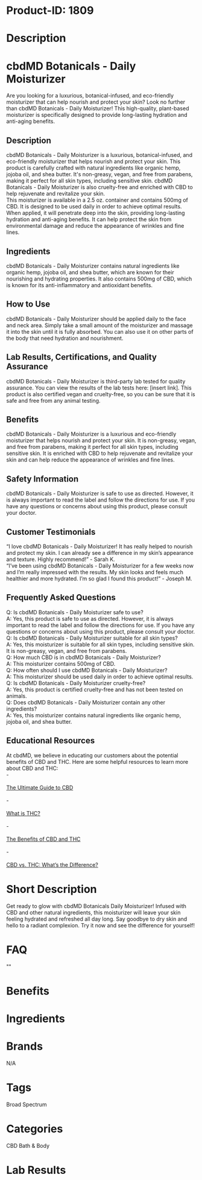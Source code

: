 # Product-ID: 1809

# Description

<h1>
 cbdMD Botanicals - Daily Moisturizer<br />
</h1>
<p>
 Are you looking for a luxurious, botanical-infused, and eco-friendly moisturizer that can help nourish and protect your skin? Look no further than cbdMD Botanicals - Daily Moisturizer! This high-quality, plant-based moisturizer is specifically designed to provide long-lasting hydration and anti-aging benefits.
</p>
<h2>
 Description<br />
</h2>
<p>
 cbdMD Botanicals - Daily Moisturizer is a luxurious, botanical-infused, and eco-friendly moisturizer that helps nourish and protect your skin. This product is carefully crafted with natural ingredients like organic hemp, jojoba oil, and shea butter. It's non-greasy, vegan, and free from parabens, making it perfect for all skin types, including sensitive skin. cbdMD Botanicals - Daily Moisturizer is also cruelty-free and enriched with CBD to help rejuvenate and revitalize your skin.<br />
This moisturizer is available in a 2.5 oz. container and contains 500mg of CBD. It is designed to be used daily in order to achieve optimal results. When applied, it will penetrate deep into the skin, providing long-lasting hydration and anti-aging benefits. It can help protect the skin from environmental damage and reduce the appearance of wrinkles and fine lines.
</p>
<h2>
 Ingredients<br />
</h2>
<p>
 cbdMD Botanicals - Daily Moisturizer contains natural ingredients like organic hemp, jojoba oil, and shea butter, which are known for their nourishing and hydrating properties. It also contains 500mg of CBD, which is known for its anti-inflammatory and antioxidant benefits.
</p>
<h2>
 How to Use<br />
</h2>
<p>
 cbdMD Botanicals - Daily Moisturizer should be applied daily to the face and neck area. Simply take a small amount of the moisturizer and massage it into the skin until it is fully absorbed. You can also use it on other parts of the body that need hydration and nourishment.
</p>
<h2>
 Lab Results, Certifications, and Quality Assurance<br />
</h2>
<p>
 cbdMD Botanicals - Daily Moisturizer is third-party lab tested for quality assurance. You can view the results of the lab tests here: [insert link]. This product is also certified vegan and cruelty-free, so you can be sure that it is safe and free from any animal testing.
</p>
<h2>
 Benefits<br />
</h2>
<p>
 cbdMD Botanicals - Daily Moisturizer is a luxurious and eco-friendly moisturizer that helps nourish and protect your skin. It is non-greasy, vegan, and free from parabens, making it perfect for all skin types, including sensitive skin. It is enriched with CBD to help rejuvenate and revitalize your skin and can help reduce the appearance of wrinkles and fine lines.
</p>
<h2>
 Safety Information<br />
</h2>
<p>
 cbdMD Botanicals - Daily Moisturizer is safe to use as directed. However, it is always important to read the label and follow the directions for use. If you have any questions or concerns about using this product, please consult your doctor.
</p>
<h2>
 Customer Testimonials<br />
</h2>
<p>
 “I love cbdMD Botanicals - Daily Moisturizer! It has really helped to nourish and protect my skin. I can already see a difference in my skin’s appearance and texture. Highly recommend!” - Sarah K.<br />
“I’ve been using cbdMD Botanicals - Daily Moisturizer for a few weeks now and I’m really impressed with the results. My skin looks and feels much healthier and more hydrated. I’m so glad I found this product!” - Joseph M.
</p>
<h2>
 Frequently Asked Questions<br />
</h2>
<p>
 Q: Is cbdMD Botanicals - Daily Moisturizer safe to use?<br />
A: Yes, this product is safe to use as directed. However, it is always important to read the label and follow the directions for use. If you have any questions or concerns about using this product, please consult your doctor.<br />
Q: Is cbdMD Botanicals - Daily Moisturizer suitable for all skin types?<br />
A: Yes, this moisturizer is suitable for all skin types, including sensitive skin. It is non-greasy, vegan, and free from parabens.<br />
Q: How much CBD is in cbdMD Botanicals - Daily Moisturizer?<br />
A: This moisturizer contains 500mg of CBD.<br />
Q: How often should I use cbdMD Botanicals - Daily Moisturizer?<br />
A: This moisturizer should be used daily in order to achieve optimal results.<br />
Q: Is cbdMD Botanicals - Daily Moisturizer cruelty-free?<br />
A: Yes, this product is certified cruelty-free and has not been tested on animals.<br />
Q: Does cbdMD Botanicals - Daily Moisturizer contain any other ingredients?<br />
A: Yes, this moisturizer contains natural ingredients like organic hemp, jojoba oil, and shea butter.
</p>
<h2>
 Educational Resources<br />
</h2>
<p>
 At cbdMD, we believe in educating our customers about the potential benefits of CBD and THC. Here are some helpful resources to learn more about CBD and THC:<br />
-<br />
 <a href="https://www.cbdmd.com/blog/post/the-ultimate-guide-to-cbd"><br />
  The Ultimate Guide to CBD<br />
 </a><br />
 -<br />
 <a href="https://www.cbdmd.com/blog/post/what-is-thc"><br />
  What is THC?<br />
 </a><br />
 -<br />
 <a href="https://www.cbdmd.com/blog/post/the-benefits-of-cbd-and-thc"><br />
  The Benefits of CBD and THC<br />
 </a><br />
 -<br />
 <a href="https://www.cbdmd.com/blog/post/cbd-vs-thc-whats-the-difference"><br />
  CBD vs. THC: What’s the Difference?<br />
 </a></p>


# Short Description

<p>Get ready to glow with cbdMD Botanicals Daily Moisturizer! Infused with CBD and other natural ingredients, this moisturizer will leave your skin feeling hydrated and refreshed all day long. Say goodbye to dry skin and hello to a radiant complexion. Try it now and see the difference for yourself!</p>


# FAQ
""

# Benefits



# Ingredients



# Brands

N/A

# Tags

Broad Spectrum

# Categories

CBD Bath &amp; Body

# Lab Results
